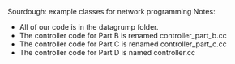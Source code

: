 Sourdough: example classes for network programming
Notes:
- All of our code is in the datagrump folder.
- The controller code for Part B is renamed controller_part_b.cc
- The controller code for Part C is renamed controller_part_c.cc
- The controller code for Part D is named controller.cc
